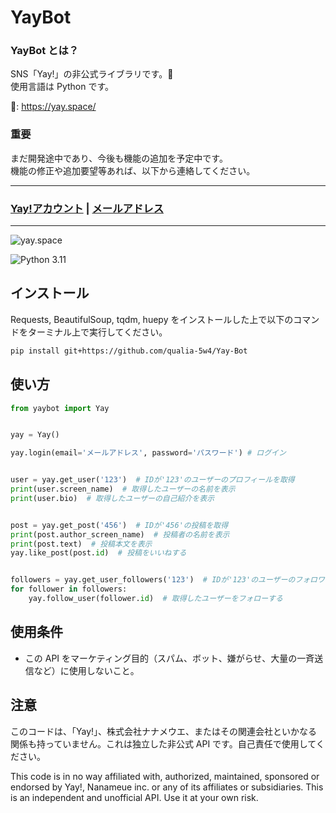 # YayBot

### YayBot とは？

SNS「Yay!」の非公式ライブラリです。🚀  
使用言語は Python です。

🔗: https://yay.space/

### 重要

まだ開発途中であり、今後も機能の追加を予定中です。  
機能の修正や追加要望等あれば、以下から連絡してください。

---

### [Yay!アカウント](https://yay.space/user/3851771) | [メールアドレス](mailto:nikola.desuga@gmail.com?subject=[GitHub]%20Source%20Han%20Sans)

---

![yay.space](https://yay.space/images/home-group-categories-background-3.jpg)

![Python 3.11](https://img.shields.io/badge/python-3.11-blue.svg)

## インストール

Requests, BeautifulSoup, tqdm, huepy をインストールした上で以下のコマンドをターミナル上で実行してください。

```bash
pip install git+https://github.com/qualia-5w4/Yay-Bot
```

## 使い方

```python
from yaybot import Yay


yay = Yay()

yay.login(email='メールアドレス', password='パスワード') # ログイン


user = yay.get_user('123')  # IDが'123'のユーザーのプロフィールを取得
print(user.screen_name)  # 取得したユーザーの名前を表示
print(user.bio)  # 取得したユーザーの自己紹介を表示


post = yay.get_post('456')  # IDが'456'の投稿を取得
print(post.author_screen_name)  # 投稿者の名前を表示
print(post.text)  # 投稿本文を表示
yay.like_post(post.id)  # 投稿をいいねする


followers = yay.get_user_followers('123')  # IDが'123'のユーザーのフォロワーを取得する
for follower in followers:
    yay.follow_user(follower.id)  # 取得したユーザーをフォローする

```

## 使用条件

- この API をマーケティング目的（スパム、ボット、嫌がらせ、大量の一斉送信など）に使用しないこと。

## 注意

このコードは、「Yay!」、株式会社ナナメウエ、またはその関連会社といかなる関係も持っていません。これは独立した非公式 API です。自己責任で使用してください。

This code is in no way affiliated with, authorized, maintained, sponsored or endorsed by Yay!, Nanameue inc. or any of its affiliates or subsidiaries. This is an independent and unofficial API. Use it at your own risk.
